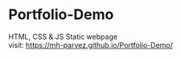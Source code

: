 # Portfolio-Demo
HTML, CSS &amp; JS Static webpage     
visit: https://mh-parvez.github.io/Portfolio-Demo/

